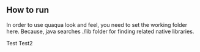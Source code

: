 How to run
------

In order to use quaqua look and feel, you need to set the working folder
here. Because, java searches ./lib folder for finding related native libraries.


Test
Test2
